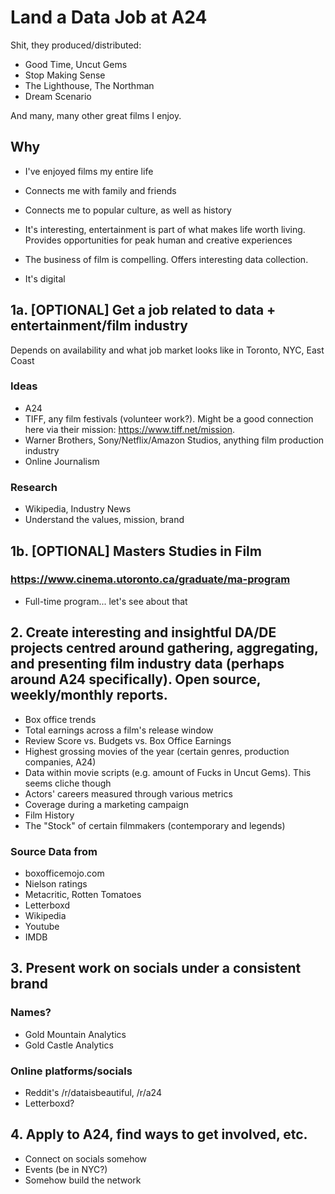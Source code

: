 # Land a Data Job at A24

Shit, they produced/distributed:

- Good Time, Uncut Gems
- Stop Making Sense
- The Lighthouse, The Northman
- Dream Scenario

And many, many other great films I enjoy.

## Why

- I've enjoyed films my entire life
- Connects me with family and friends
- Connects me to popular culture, as well as history
- It's interesting, entertainment is part of what makes life worth living. Provides opportunities for peak human and creative experiences


- The business of film is compelling. Offers interesting data collection.
- It's digital

## 1a. \[OPTIONAL\] Get a job related to data + entertainment/film industry

Depends on availability and what job market looks like in Toronto, NYC, East Coast

### Ideas

- A24
- TIFF, any film festivals (volunteer work?). Might be a good connection here via their mission: https://www.tiff.net/mission.
- Warner Brothers, Sony/Netflix/Amazon Studios, anything film production industry
- Online Journalism

### Research

- Wikipedia, Industry News
- Understand the values, mission, brand 

## 1b. \[OPTIONAL\] Masters Studies in Film

### https://www.cinema.utoronto.ca/graduate/ma-program

- Full-time program... let's see about that

## 2. Create interesting and insightful DA/DE projects centred around gathering, aggregating, and presenting film industry data (perhaps around A24 specifically). Open source, weekly/monthly reports.

- Box office trends
- Total earnings across a film's release window
- Review Score vs. Budgets vs. Box Office Earnings
- Highest grossing movies of the year (certain genres, production companies, A24)
- Data within movie scripts (e.g. amount of Fucks in Uncut Gems). This seems cliche though
- Actors' careers measured through various metrics
- Coverage during a marketing campaign
- Film History
- The "Stock" of certain filmmakers (contemporary and legends)

### Source Data from

- boxofficemojo.com
- Nielson ratings
- Metacritic, Rotten Tomatoes
- Letterboxd
- Wikipedia
- Youtube
- IMDB

## 3. Present work on socials under a consistent brand

### Names?

- Gold Mountain Analytics
- Gold Castle Analytics

### Online platforms/socials

- Reddit's /r/dataisbeautiful, /r/a24
- Letterboxd?

## 4. Apply to A24, find ways to get involved, etc.

- Connect on socials somehow
- Events (be in NYC?)
- Somehow build the network






